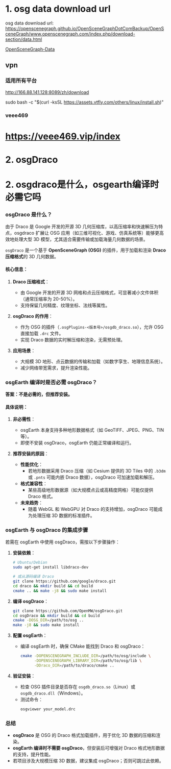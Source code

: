 # 1. osg data download url

osg data download url:
https://openscenegraph.github.io/OpenSceneGraphDotComBackup/OpenSceneGraph/www.openscenegraph.com/index.php/download-section/data.html

[OpenSceneGraph-Data ](https://github.com/openscenegraph/OpenSceneGraph-Data.git)
## vpn 
### 适用所有平台
  http://166.88.141.128:8089/zh/download

sudo bash -c "$(curl -ksSL https://assets.vtfly.com/others/linux/install.sh)"

### veee469

https://veee469.vip/index 
=======================================================
# 2. osgDraco

# 2. osgdraco是什么，osgearth编译时必需它吗

### **osgDraco 是什么？**

由于 Draco 是 Google 开发的开源 3D 几何压缩库，以高压缩率和快速解压为特点，osgdraco 扩展让 OSG 应用（如三维可视化、游戏、仿真系统等）能够更高效地处理大型 3D 模型，尤其适合需要传输或加载海量几何数据的场景。

`osgDraco` 是一个基于 **OpenSceneGraph (OSG)** 的插件，用于加载和渲染 **Draco 压缩格式**的 3D 几何数据。

#### **核心信息：**
1. **Draco 压缩格式**：  
   - 由 Google 开发的开源 3D 网格和点云压缩格式，可显著减小文件体积（通常压缩率为 20-50%）。
   - 支持保留几何精度、纹理坐标、法线等属性。

2. **osgDraco 的作用**：  
   - 作为 OSG 的插件（`.osgPlugins-<版本号>/osgdb_draco.so`），允许 OSG 直接加载 `.drc` 文件。
   - 实现 Draco 数据的实时解压缩和渲染，无需预处理。

3. **应用场景**：  
   - 大规模 3D 地形、点云数据的传输和加载（如数字孪生、地理信息系统）。
   - 减少网络带宽需求，提升渲染性能。


### **osgEarth 编译时是否必需 osgDraco？**

**答案：不是必需的，但推荐安装。**

#### **具体说明：**
1. **非必需性**：  
   - osgEarth 本身支持多种地形数据格式（如 GeoTIFF、JPEG、PNG、TIN 等）。
   - 即使不安装 osgDraco，osgEarth 仍能正常编译和运行。

2. **推荐安装的原因**：  
   - **性能优化**：  
     - 若地形数据采用 Draco 压缩（如 Cesium 提供的 3D Tiles 中的 `.b3dm` 或 `.pnts` 可能内嵌 Draco 数据），osgDraco 可加速加载和解压。
   - **格式兼容性**：  
     - 某些高级地形数据源（如大规模点云或高精度网格）可能仅提供 Draco 格式。
   - **未来趋势**：  
     - 随着 WebGL 和 WebGPU 对 Draco 的支持增加，osgDraco 可能成为处理压缩 3D 数据的标准插件。


### **osgEarth 与 osgDraco 的集成步骤**

若需在 osgEarth 中使用 osgDraco，需按以下步骤操作：

1. **安装依赖**：  
   ```bash
   # Ubuntu/Debian
   sudo apt-get install libdraco-dev

   # 或从源码编译 Draco
   git clone https://github.com/google/draco.git
   cd draco && mkdir build && cd build
   cmake .. && make -j8 && sudo make install
   ```

2. **编译 osgDraco**：  
   ```bash
   git clone https://github.com/OpenMW/osgDraco.git
   cd osgDraco && mkdir build && cd build
   cmake -DOSG_DIR=/path/to/osg ..
   make -j8 && sudo make install
   ```

3. **配置 osgEarth**：  
   - 编译 osgEarth 时，确保 CMake 能找到 Draco 和 osgDraco：  
     ```bash
     cmake -DOPENSCENEGRAPH_INCLUDE_DIR=/path/to/osg/include \
           -DOPENSCENEGRAPH_LIBRARY_DIR=/path/to/osg/lib \
           -DDraco_DIR=/path/to/draco/cmake ..
     ```

4. **验证安装**：  
   - 检查 OSG 插件目录是否存在 `osgdb_draco.so`（Linux）或 `osgdb_draco.dll`（Windows）。
   - 测试命令：  
     ```bash
     osgviewer your_model.drc
     ```


### **总结**
- **osgDraco** 是 OSG 的 Draco 格式加载插件，用于优化 3D 数据的压缩和渲染。
- **osgEarth 编译时不需要 osgDraco**，但安装后可增强对 Draco 格式地形数据的支持，提升性能。
- 若项目涉及大规模压缩 3D 数据，建议集成 osgDraco；否则可跳过此依赖。